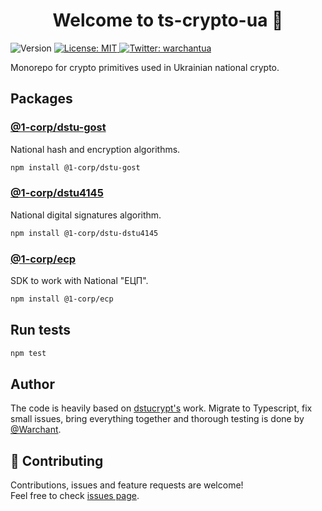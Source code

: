 <h1 align="center">Welcome to ts-crypto-ua 👋</h1>
<p>
  <img alt="Version" src="https://img.shields.io/badge/version-0.0.1-blue.svg?cacheSeconds=2592000" />
  <a href="#" target="_blank">
    <img alt="License: MIT" src="https://img.shields.io/badge/License-MIT-yellow.svg" />
  </a>
  <a href="https://twitter.com/warchantua" target="_blank">
    <img alt="Twitter: warchantua" src="https://img.shields.io/twitter/follow/warchantua.svg?style=social" />
  </a>
</p>

Monorepo for crypto primitives used in Ukrainian national crypto.

## Packages

### [@1-corp/dstu-gost](./packages/dstu-gost)

National hash and encryption algorithms.

```sh
npm install @1-corp/dstu-gost
```


### [@1-corp/dstu4145](./packages/dstu4145)

National digital signatures algorithm.

```sh
npm install @1-corp/dstu-dstu4145
```

### [@1-corp/ecp](./packages/ecp)

SDK to work with National "ЕЦП".

```sh
npm install @1-corp/ecp
```

## Run tests

```sh
npm test
```

## Author

The code is heavily based on [dstucrypt's](https://github.com/dstucrypt) work. 
Migrate to Typescript, fix small issues, bring everything together and thorough testing is done by [@Warchant](https://github.com/warchant).


## 🤝 Contributing

Contributions, issues and feature requests are welcome!<br />Feel free to check [issues page](https://github.com/1-corp/ts-crypto-ua/issues).


